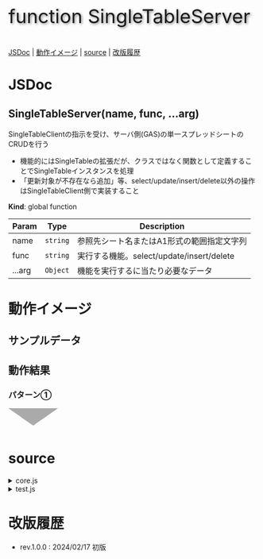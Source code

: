 <style>
.triDown { /* 下向き矢印 */
  --bw: 50px;
  width: 0px;
  height: 0px;
  border-top: calc(var(--bw) * 0.7) solid #aaa;
  border-right: var(--bw) solid transparent;
  border-left: var(--bw) solid transparent;
  border-bottom: calc(var(--bw) * 0.2) solid transparent;
}
.title {
  font-size: 2.4rem;
  text-shadow: 2px 2px 5px #888;
}
</style>

<p class="title">function SingleTableServer</p>

[JSDoc](#JSDoc) | [動作イメージ](#OperationImage) | [source](#source) | [改版履歴](#history)

<a name="JSDoc"></a>

# JSDoc

<a name="SingleTableServer"></a>

## SingleTableServer(name, func, ...arg)
SingleTableClientの指示を受け、サーバ側(GAS)の単一スプレッドシートのCRUDを行う

- 機能的にはSingleTableの拡張だが、クラスではなく関数として定義することでSingleTableインスタンスを処理
- 「更新対象が不存在なら追加」等、select/update/insert/delete以外の操作はSingleTableClient側で実装すること

**Kind**: global function  

| Param | Type | Description |
| --- | --- | --- |
| name | <code>string</code> | 参照先シート名またはA1形式の範囲指定文字列 |
| func | <code>string</code> | 実行する機能。select/update/insert/delete |
| ...arg | <code>Object</code> | 機能を実行するに当たり必要なデータ |



<a name="OperationImage"></a>

# 動作イメージ

## サンプルデータ

## 動作結果

### パターン①

<div class="triDown"></div>

<a name="source"></a>

# source

<details><summary>core.js</summary>

```
/** SingleTableClientの指示を受け、サーバ側(GAS)の単一スプレッドシートのCRUDを行う
 * 
 * - 機能的にはSingleTableの拡張だが、クラスではなく関数として定義することでSingleTableインスタンスを処理
 * - 「更新対象が不存在なら追加」等、select/update/insert/delete以外の操作はSingleTableClient側で実装すること
 * 
 * @param {string} name - 参照先シート名またはA1形式の範囲指定文字列
 * @param {string} func - 実行する機能。select/update/insert/delete
 * @param {Object} arg  - 機能を実行するに当たり必要なデータ
 */
function SingleTableServer(name,func, ...arg){
  const v = {whois:'SingleTableServer',rv:null,step:0};
  console.log(`${v.whois} start. arguments.length=${arguments.length}`);
  try {

    v.step = 1; // SingleTableオブジェクトの作成
    v.table = new SingleTable(name);
    if( v.table instanceof Error ) throw v.sheet;

    v.step = 2; // 指定機能の実行
    switch( func ){
      case 'select': v.rv = v.table.select(...arg); break;
      case 'update': v.rv = v.table.update(...arg); break;
      case 'insert': v.rv = v.table.insert(...arg); break;
      case 'delete': v.rv = v.table.delete(...arg); break;
      default:
        throw new Error('Error: Invalid function');
    }
    if( v.rv instanceof Error ) throw v.rv;

    v.step = 9; // 終了処理
    console.log(`${v.whois} normal end.`);
    return v.rv;

  } catch(e) {
    e.message = `${v.whois} abnormal end at step.${v.step}`
    + `\n${e.message}\nname=${name}, func=${func}`
    + `\narg=${JSON.stringify(arg)}`;
    console.error(`${e.message}\nv=${JSON.stringify(v)}`);
    return e.message;
  }
}

```

</details>

<details><summary>test.js</summary>

```
function SingleTableServerDeleteTest(){
  const v = {table:'test!J1:N',func:'delete'};
  [
    {label:'単一',arg:{where:x => x.id === 11}},
    {label:'複数(2件)',arg:{where:x => x.pId === 6}},
  ].forEach(x => {
    v.r = SingleTableServer(v.table,v.func,x.arg);
    console.log(`${x.label} : ${JSON.stringify(v.r)}`);
  });
}

function SingleTableServerSelectTest(){
  const v = {table:'test!J1:N',func:'select'};
  [
    {label:'単一',opt:{where:x => x.id === 11}},
    {label:'複数(2件)',opt:{where:x => x.pId === 6}},
    {label:'複数で降順',opt:{where:x => x.id < 6,orderBy:[['date','desc']]}},
  ].forEach(x => {
    v.r = SingleTableServer(v.table,v.func,x.opt);
    console.log(`${x.label} : ${JSON.stringify(v.r)}`);
  });
}

function SingleTableServerUpdateTest(){
  const v = {table:'test!J1:N',func:'update'};
  [
    {label:'単一',set:{date:new Date()},opt:{where:x => x.id === 11}},
    {label:'複数(2件)',set:x => {return {desc:'hoge'+x.id}},opt:{where:x => x.pId === 6}},
  ].forEach(x => {
    v.r = SingleTableServer(v.table,v.func,x.set,x.opt);
    console.log(`${x.label} : ${JSON.stringify(v.r)}`);
  });
}

function SingleTableServerInsertTest(){
  const v = {table:'test!J1:N',func:'insert'};
  [
    {label:'単一',arg:{date:new Date()}},
    {label:'複数(2件)',arg:[
      {date:new Date(),desc:'fuga'},{id:12,column:'hoge'}]},
  ].forEach(x => {
    v.r = SingleTableServer(v.table,v.func,x.arg);
    console.log(`${x.label} : ${JSON.stringify(v.r)}`);
  });
}

```

</details>

<a name="history"></a>

# 改版履歴

- rev.1.0.0 : 2024/02/17 初版
